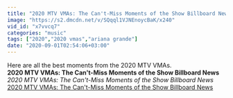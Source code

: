 ```yaml
---
title: "2020 MTV VMAs: The Can't-Miss Moments of the Show Billboard News"
image: "https://s2.dmcdn.net/v/SQqql1VJNEnoycBaK/x240"
vid_id: "x7vvcq7"
categories: "music"
tags: ["2020","2020 vmas","ariana grande"]
date: "2020-09-01T02:54:06+03:00"
---
```

Here are all the best moments from the 2020 MTV VMAs.<br><b>2020 MTV VMAs: The Can't-Miss Moments of the Show Billboard News</b><br> <i>2020 MTV VMAs: The Can't-Miss Moments of the Show Billboard News</i><br> <u>2020 MTV VMAs: The Can't-Miss Moments of the Show Billboard News</u>
